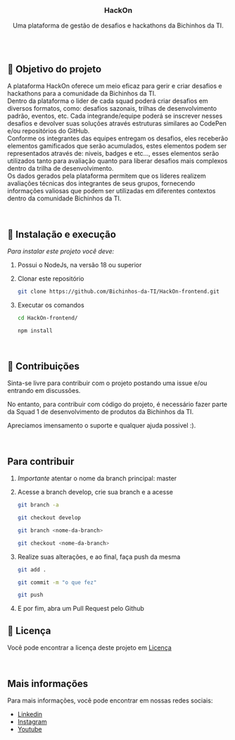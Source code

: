 <br>

<h3 align="center">HackOn</h3>

<p align="center">
Uma plataforma de gestão de desafios e hackathons da Bichinhos da TI.
</p>
<br><br>



<!-- ABOUT THE PROJECT -->
## 📌 Objetivo do projeto
  A plataforma HackOn oferece um meio eficaz para gerir e criar desafios e hackathons para a comunidade da Bichinhos da TI.     <br />
Dentro da plataforma o lider de cada squad poderá criar desafios em diversos formatos, como: desafios sazonais, trilhas de desenvolvimento padrão, eventos, etc. Cada integrande/equipe poderá 
se inscrever nesses desafios e devolver suas soluções através estruturas similares ao CodePen e/ou repositórios do GitHub.     <br />
Conforme os integrantes das equipes entregam os desafios, eles receberão elementos gamificados que serão acumulados, estes elementos podem ser representados através de: niveis, badges e etc..., esses elementos serão utilizados tanto para avaliação quanto para liberar desafios
mais complexos dentro da trilha de desenvolvimento.     <br />
Os dados gerados pela plataforma permitem que os líderes realizem avaliações técnicas dos integrantes de seus grupos, fornecendo informações valiosas que podem ser utilizadas em diferentes contextos dentro da comunidade Bichinhos da TI.

<br>

<!-- GETTING STARTED -->
## 🚀 Instalação e execução

_Para instalar este projeto você deve:_

1. Possui o NodeJs, na versão 18 ou superior

2. Clonar este repositório
   ```sh
   git clone https://github.com/Bichinhos-da-TI/HackOn-frontend.git
   ```

3. Executar os comandos

   ```sh
   cd HackOn-frontend/
   
   npm install
   ```

<br>
   
## 🤝 Contribuições

  Sinta-se livre para contribuir com o projeto postando uma issue e/ou entrando em discussões. <br />

  No entanto, para contribuir com código do projeto, é necessário fazer parte da Squad 1 de desenvolvimento de produtos da Bichinhos da TI. 

  Apreciamos imensamento o suporte e qualquer ajuda possivel :).

<br>

## Para contribuir

1. *Importante* atentar o nome da branch principal: master

2. Acesse a branch develop, crie sua branch e a acesse

   ```sh
   git branch -a

   git checkout develop
   
   git branch <nome-da-branch>

   git checkout <nome-da-branch>
   ```

3. Realize suas alterações, e ao final, faça push da mesma

   ```sh
   git add .

   git commit -m "o que fez"
   
   git push
   ```

4. E por fim, abra um Pull Request pelo Github

## 📝 Licença

  Você pode encontrar a licença deste projeto em [Licença](./LICENSE)

<br>

## Mais informações

 Para mais informações, você pode encontrar em nossas redes sociais:

- [Linkedin](https://www.linkedin.com/company/bichinhosdati)
- [Instagram](https://www.instagram.com/bichinhosdati/)
- [Youtube](https://www.youtube.com/@bichinhosdati)

